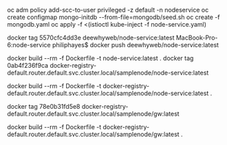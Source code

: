 oc adm policy add-scc-to-user privileged -z default -n nodeservice
oc create configmap mongo-initdb --from-file=mongodb/seed.sh
oc create -f mongodb.yaml
oc apply -f <(istioctl kube-inject -f node-service.yaml)



docker tag 5570cfc4dd3e deewhyweb/node-service:latest
MacBook-Pro-6:node-service philiphayes$ docker push deewhyweb/node-service:latest


docker build --rm -f Dockerfile -t node-service:latest .
docker tag 0ab4f236f9ca docker-registry-default.router.default.svc.cluster.local/samplenode/node-service:latest

docker build --rm -f Dockerfile -t docker-registry-default.router.default.svc.cluster.local/samplenode/node-service:latest .


docker tag 78e0b31fd5e8 docker-registry-default.router.default.svc.cluster.local/samplenode/gw:latest

docker build --rm -f Dockerfile -t docker-registry-default.router.default.svc.cluster.local/samplenode/gw:latest .


